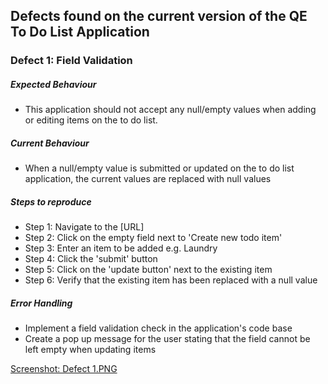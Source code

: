 ## Defects found on the current version of the QE To Do List Application ##
### Defect 1: Field Validation ###
##### Expected Behaviour #####
-  This application should not accept any null/empty values when adding or editing items on the to do list.
##### Current Behaviour #####
- When a null/empty value is submitted or updated on the to do list application, the current values are replaced with null values
#####  Steps to reproduce #####
- Step 1: Navigate to the [URL]
- Step 2: Click on the empty field next to 'Create new todo item'
- Step 3: Enter an item to be added e.g. Laundry 
- Step 4: Click the 'submit' button
- Step 5: Click on the 'update button' next to the existing item
- Step 6: Verify that the existing item has been replaced with a null value
##### Error Handling #####
- Implement a field validation check in the application's code base
- Create a pop up message for the user stating that the field cannot be left empty when updating items

[Screenshot: Defect 1.PNG](https://github.com/celestvw/todo-list-assessment/blob/master/Tests/Defect%201.PNG)
